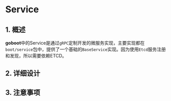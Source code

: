 # Service

## 1. 概述

**goboot**中的Service是通过`gRPC`定制开发的微服务实现，主要实现都在`boot/service`包中，提供了一个基础的`BaseService`实现。因为使用`Etcd`服务注册和发现，所以需要依赖ETCD。

## 2. 详细设计

## 3. 注意事项